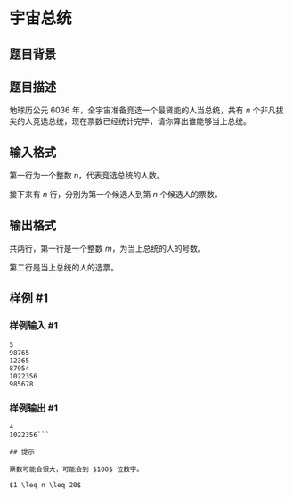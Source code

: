 # 宇宙总统

## 题目背景



## 题目描述

地球历公元 6036 年，全宇宙准备竞选一个最贤能的人当总统，共有 $n$ 个非凡拔尖的人竞选总统，现在票数已经统计完毕，请你算出谁能够当上总统。


## 输入格式

第一行为一个整数 $n$，代表竞选总统的人数。

接下来有 $n$ 行，分别为第一个候选人到第 $n$ 个候选人的票数。


## 输出格式

共两行，第一行是一个整数 $m$，为当上总统的人的号数。

第二行是当上总统的人的选票。


## 样例 #1

### 样例输入 #1
```
5
98765
12365
87954
1022356
985678
```

### 样例输出 #1

```
4
1022356```

## 提示

票数可能会很大，可能会到 $100$ 位数字。

$1 \leq n \leq 20$
